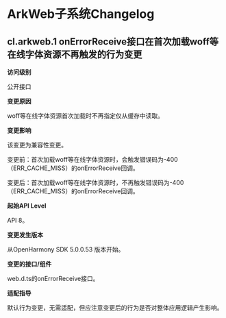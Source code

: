 # ArkWeb子系统Changelog

## cl.arkweb.1 onErrorReceive接口在首次加载woff等在线字体资源不再触发的行为变更

**访问级别**

公开接口

**变更原因**

woff等在线字体资源首次加载时不再指定仅从缓存中读取。

**变更影响**

该变更为兼容性变更。

变更前：首次加载woff等在线字体资源时，会触发错误码为-400（ERR_CACHE_MISS）的onErrorReceive回调。

变更后：首次加载woff等在线字体资源时，不再触发错误码为-400（ERR_CACHE_MISS）的onErrorReceive回调。


**起始API Level**

API 8。

**变更发生版本**

从OpenHarmony SDK 5.0.0.53 版本开始。

**变更的接口/组件**

web.d.ts的onErrorReceive接口。

**适配指导**

默认行为变更，无需适配，但应注意变更后的行为是否对整体应用逻辑产生影响。